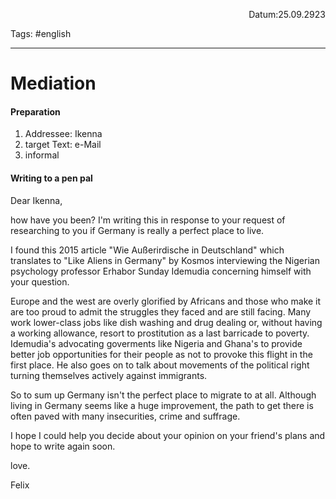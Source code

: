 <p align="right">Datum:25.09.2923</p>

Tags: #english 

---

# Mediation
#### Preparation
1. Addressee: Ikenna
2. target Text: e-Mail
4. informal

#### Writing to a pen pal

Dear Ikenna,

how have you been? I'm writing this in response to your request of researching to you if Germany is really a perfect place to live. 

I found this 2015 article "Wie Außerirdische in Deutschland" which translates to "Like Aliens in Germany" by Kosmos interviewing the Nigerian psychology professor Erhabor Sunday Idemudia concerning himself with your question. 

Europe and the west are overly glorified by Africans and those who make it are too proud to admit the struggles they faced and are still facing. Many work lower-class jobs like dish washing and drug dealing or, without having a working allowance, resort to prostitution as a last barricade to poverty. Idemudia's advocating goverments like Nigeria and Ghana's to provide better job opportunities for their people as not to provoke this flight in the first place. He also goes on to talk about movements of the political right turning themselves actively against immigrants.

So to sum up Germany isn't the perfect place to migrate to at all. Although living in Germany seems like a huge improvement, the path to get there is often paved with many insecurities, crime and suffrage.

I hope I could help you decide  about your opinion on your friend's plans and hope to write again soon.

love.

Felix

